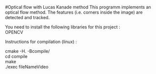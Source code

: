 #Optical flow with Lucas Kanade method
This programm implements an optical flow method. The features (i.e. corners inside the image) are detected and tracked. <br>


You need to install the following libraries for this project : <br>
OPENCV <br>


Instructions for compilation (linux) : <br>

cmake -H. -Bcompile/ <br>
cd compile <br>
make <br>
./exec fileNameVideo

